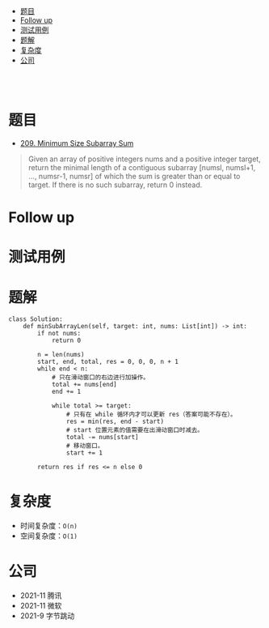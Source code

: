 - [题目](#题目)
- [Follow up](#follow-up)
- [测试用例](#测试用例)
- [题解](#题解)
- [复杂度](#复杂度)
- [公司](#公司)

</br></br>

# 题目
- [209. Minimum Size Subarray Sum](https://leetcode.com/problems/minimum-size-subarray-sum/description/)
> Given an array of positive integers nums and a positive integer target, return the minimal length of a contiguous subarray [numsl, numsl+1, ..., numsr-1, numsr] of which the sum is greater than or equal to target. If there is no such subarray, return 0 instead.

# Follow up

# 测试用例

# 题解
```
class Solution:
    def minSubArrayLen(self, target: int, nums: List[int]) -> int:
        if not nums:
            return 0

        n = len(nums)
        start, end, total, res = 0, 0, 0, n + 1
        while end < n:
            # 只在滑动窗口的右边进行加操作。
            total += nums[end]
            end += 1

            while total >= target:
                # 只有在 while 循环内才可以更新 res（答案可能不存在）。
                res = min(res, end - start)
                # start 位置元素的值需要在出滑动窗口时减去。
                total -= nums[start]
                # 移动窗口。
                start += 1

        return res if res <= n else 0
```

# 复杂度
- 时间复杂度：`O(n)`
- 空间复杂度：`O(1)`

# 公司
- 2021-11 腾讯
- 2021-11 微软
- 2021-9 字节跳动